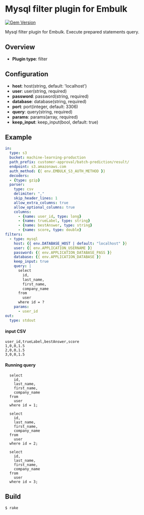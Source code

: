 # Mysql filter plugin for Embulk
[![Gem Version](https://badge.fury.io/rb/embulk-filter-mysql.svg)](http://badge.fury.io/rb/embulk-filter-mysql)

Mysql filter plugin for Embulk. Execute prepared statements query.

## Overview

* **Plugin type**: filter

## Configuration

- **host**: host(string, default: 'localhost')
- **user**: user(string, required)
- **password**: password(string, required)
- **database**: database(string, required)
- **port**: port(integer, default: 3306)
- **query**: query(string, required)
- **params**: params(array, required)
- **keep_input**: keep_input(bool, default: true)

## Example

```yaml
in:
  type: s3
  bucket: machine-learning-production
  path_prefix: customer-approval/batch-prediction/result/
  endpoint: s3.amazonaws.com
  auth_method: {{ env.EMBULK_S3_AUTH_METHOD }}
  decoders:
  - {type: gzip}
  parser:
    type: csv
    delimiter: ","
    skip_header_lines: 1
    allow_extra_columns: true
    allow_optional_columns: true
    columns:
      - {name: user_id, type: long}
      - {name: trueLabel, type: string}
      - {name: bestAnswer, type: string}
      - {name: score, type: double}
filters:
  - type: mysql
    host: {{ env.DATABASE_HOST | default: "localhost" }}
    user: {{ env.APPLICATION_USERNAME }}
    password: {{ env.APPLICATION_DATABASE_PASS }}
    database: {{ env.APPLICATION_DATABASE }}
    keep_input: true
    query: |
      select 
        id,
        last_name,
        first_name,
        company_name
      from
        user
      where id = ?
    params:
      - user_id
out:
  type: stdout
```

#### input CSV
```
user_id,trueLabel,bestAnswer,score
1,0,0,1.5
2,0,0,1.5
3,0,0,1.5
```

#### Running query
```
  select 
    id,
    last_name,
    first_name,
    company_name
  from
    user
  where id = 1;

  select 
    id,
    last_name,
    first_name,
    company_name
  from
    user
  where id = 2;

  select 
    id,
    last_name,
    first_name,
    company_name
  from
    user
  where id = 3;
```


## Build

```
$ rake
```
